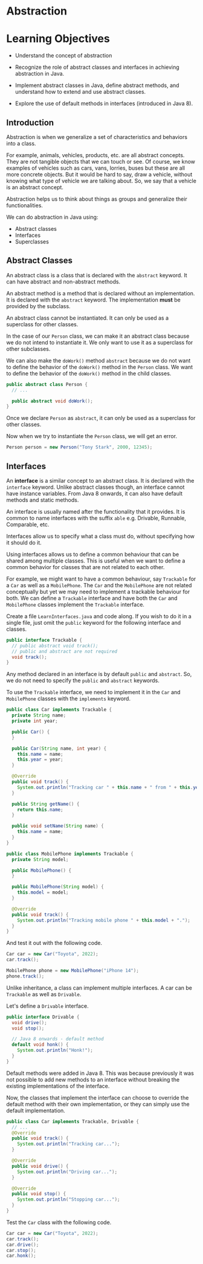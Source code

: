 # Abstraction

# Learning Objectives

- Understand the concept of abstraction 

- Recognize the role of abstract classes and interfaces in achieving abstraction in Java.

- Implement abstract classes in Java, define abstract methods, and understand how to extend and use abstract classes.

- Explore the use of default methods in interfaces (introduced in Java 8).

## Introduction

Abstraction is when we generalize a set of characteristics and behaviors into a class.

For example, animals, vehicles, products, etc. are all abstract concepts. They are not tangible objects that we can touch or see. Of course, we know examples of vehicles such as cars, vans, lorries, buses but these are all more concrete objects. But it would be hard to say, draw a vehicle, without knowing what type of vehicle we are talking about. So, we say that a vehicle is an abstract concept.

Abstraction helps us to think about things as groups and generalize their functionalities.

We can do abstraction in Java using:

- Abstract classes
- Interfaces
- Superclasses

## Abstract Classes

An abstract class is a class that is declared with the `abstract` keyword. It can have abstract and non-abstract methods.

An abstract method is a method that is declared without an implementation. It is declared with the `abstract` keyword. The implementation **must** be provided by the subclass.

An abstract class cannot be instantiated. It can only be used as a superclass for other classes.

In the case of our `Person` class, we can make it an abstract class because we do not intend to instantiate it. We only want to use it as a superclass for other subclasses.

We can also make the `doWork()` method `abstract` because we do not want to define the behavior of the `doWork()` method in the `Person` class. We want to define the behavior of the `doWork()` method in the child classes.

```java
public abstract class Person {
  // ...

  public abstract void doWork();
}
```

Once we declare `Person` as `abstract`, it can only be used as a superclass for other classes.

Now when we try to instantiate the `Person` class, we will get an error.

```java
Person person = new Person("Tony Stark", 2000, 12345);
```

## Interfaces

An **interface** is a similar concept to an abstract class. It is declared with the `interface` keyword. Unlike abstract classes though, an interface cannot have instance variables. From Java 8 onwards, it can also have default methods and static methods.

An interface is usually named after the functionality that it provides. It is common to name interfaces with the suffix `able` e.g. Drivable, Runnable, Comparable, etc.

Interfaces allow us to specify what a class must do, without specifying how it should do it.

Using interfaces allows us to define a common behaviour that can be shared among multiple classes. This is useful when we want to define a common behavior for classes that are not related to each other.

For example, we might want to have a common behaviour, say `Trackable` for a `Car` as well as a `MobilePhone`. The `Car` and the `MobilePhone` are not related conceptually but yet we may need to implement a trackable behaviour for both. We can define a `Trackable` interface and have both the `Car` and `MobilePhone` classes implement the `Trackable` interface.

Create a file `LearnInterfaces.java` and code along. If you wish to do it in a single file, just omit the `public` keyword for the following interface and classes.

```java
public interface Trackable {
  // public abstract void track();
  // public and abstract are not required
  void track();
}
```

Any method declared in an interface is by default `public` and `abstract`. So, we do not need to specify the `public` and `abstract` keywords.

To use the `Trackable` interface, we need to implement it in the `Car` and `MobilePhone` classes with the `implements` keyword.

```java
public class Car implements Trackable {
  private String name;
  private int year;

  public Car() {
  }

  public Car(String name, int year) {
    this.name = name;
    this.year = year;
  }

  @Override
  public void track() {
    System.out.println("Tracking car " + this.name + " from " + this.year + ".");
  }

  public String getName() {
    return this.name;
  }

  public void setName(String name) {
    this.name = name;
  }
}
```

```java
public class MobilePhone implements Trackable {
  private String model;

  public MobilePhone() {
  }

  public MobilePhone(String model) {
    this.model = model;
  }

  @Override
  public void track() {
    System.out.println("Tracking mobile phone " + this.model + ".");
  }
}
```

And test it out with the following code.

```java
Car car = new Car("Toyota", 2022);
car.track();

MobilePhone phone = new MobilePhone("iPhone 14");
phone.track();
```

Unlike inheritance, a class can implement multiple interfaces. A car can be `Trackable` as well as `Drivable`.

Let's define a `Drivable` interface.

```java
public interface Drivable {
  void drive();
  void stop();

  // Java 8 onwards - default method
  default void honk() {
    System.out.println("Honk!");
  }
}
```

Default methods were added in Java 8. This was because previously it was not possible to add new methods to an interface without breaking the existing implementations of the interface.

Now, the classes that implement the interface can choose to override the default method with their own implementation, or they can simply use the default implementation.

```java
public class Car implements Trackable, Drivable {
  // ...
  @Override
  public void track() {
    System.out.println("Tracking car...");
  }

  @Override
  public void drive() {
    System.out.println("Driving car...");
  }

  @Override
  public void stop() {
    System.out.println("Stopping car...");
  }
}
```

Test the `Car` class with the following code.

```java
Car car = new Car("Toyota", 2022);
car.track();
car.drive();
car.stop();
car.honk();